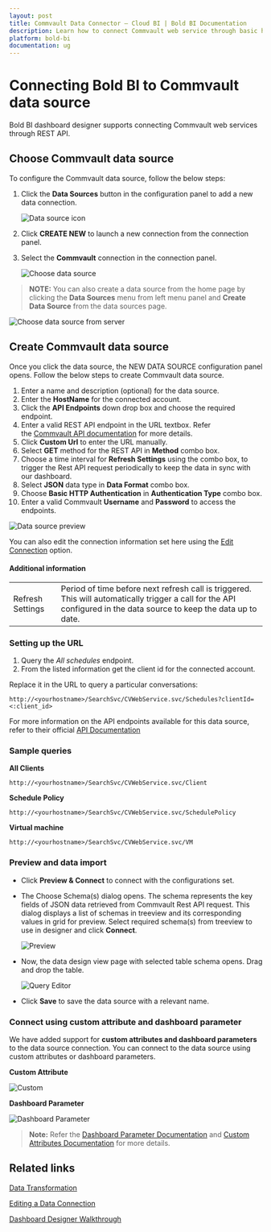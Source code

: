 ```yaml
---
layout: post
title: Commvault Data Connector – Cloud BI | Bold BI Documentation
description: Learn how to connect Commvault web service through basic http authentication with Bold BI Cloud and create data source.
platform: bold-bi
documentation: ug
---
```


# Connecting Bold BI to Commvault data source
Bold BI dashboard designer supports connecting Commvault web services through REST API. 

## Choose Commvault data source

To configure the Commvault data source, follow the below steps:

1. Click the **Data Sources** button in the configuration panel to add a new data connection.

   ![Data source icon](/static/assets/working-with-datasource/data-connectors/images/common/DataSourcesIcon.png)

2. Click **CREATE NEW** to launch a new connection from the connection panel.
3. Select the **Commvault** connection in the connection panel.

   ![Choose data source](/static/assets/working-with-datasource/data-connectors/images/commvault/ChooseDS.png)

> **NOTE:** You can also create a data source from the home page by clicking the **Data Sources** menu from left menu panel and **Create Data Source** from the data sources page.

   ![Choose data source from server](/static/assets/working-with-datasource/data-connectors/images/commvault/ChooseDS_Server.png)

## Create Commvault data source
Once you click the data source, the NEW DATA SOURCE configuration panel opens. Follow the below steps to create Commvault data source.
1. Enter a name and description (optional) for the data source.
2. Enter the **HostName** for the connected account.
3. Click the **API Endpoints** down drop box and choose the required endpoint.
4. Enter a valid REST API endpoint in the URL textbox. Refer the [Commvault API documentation](https://documentation.commvault.com/commvault/v11/article?p=45540.htm) for more details.
5. Click **Custom Url** to enter the URL manually.
6. Select **GET** method for the REST API in **Method** combo box.
7. Choose a time interval for **Refresh Settings** using the combo box, to trigger the Rest API request periodically to keep the data in sync with our dashboard.  
8. Select **JSON** data type in **Data Format** combo box.
9. Choose **Basic HTTP Authentication** in **Authentication Type** combo box.
10. Enter a valid Commvault **Username** and **Password** to access the endpoints.

![Data source preview](/static/assets/working-with-datasource/data-connectors/images/commvault/DataSourcesView.png)

You can also edit the connection information set here using the [Edit Connection](/working-with-data-sources/editing-a-data-connection/) option.

#### Additional information
<table width="600">
<tr>
<td>
Refresh Settings
</td>
<td>
Period of time before next refresh call is triggered. This will automatically trigger a call for the API configured in the data source to keep the data up to date.
</td>
</tr>
</table>

### Setting up the URL

1. Query the <i>All schedules</i> endpoint.
2. From the listed information get the client id for the connected account.

Replace it in the URL to query a particular conversations:

`http://<yourhostname>/SearchSvc/CVWebService.svc/Schedules?clientId=<:client_id>`

For more information on the API endpoints available for this data source, refer to their official [API Documentation](https://documentation.commvault.com/commvault/v11/article?p=45540.htm)

### Sample queries

**All Clients**

`http://<yourhostname>/SearchSvc/CVWebService.svc/Client`

**Schedule Policy**

`http://<yourhostname>/SearchSvc/CVWebService.svc/SchedulePolicy`

**Virtual machine**

`http://<yourhostname>/SearchSvc/CVWebService.svc/VM`


### Preview and data import
* Click **Preview & Connect** to connect with the configurations set.
* The Choose Schema(s) dialog opens. The schema represents the key fields of JSON data retrieved from Commvault Rest API request. This dialog displays a list of schemas in treeview and its corresponding values in grid for preview. Select required schema(s) from treeview to use in designer and click **Connect**.

   ![Preview](/static/assets/working-with-datasource/data-connectors/images/common/Preview.png)

* Now, the data design view page with selected table schema opens. Drag and drop the table.

   ![Query Editor](/static/assets/working-with-datasource/data-connectors/images/common/QueryEditor.png)

* Click **Save** to save the data source with a relevant name.

### Connect using custom attribute and dashboard parameter

We have added support for **custom attributes and dashboard parameters** to the data source connection. You can connect to the data source using custom attributes or dashboard parameters.

**Custom Attribute**

![Custom](/static/assets/working-with-datasource/data-connectors/images/commvault/Custom.png)

**Dashboard Parameter**

![Dashboard Parameter](/static/assets/working-with-datasource/data-connectors/images/commvault/Dashboardparameter.png)

>**Note:** Refer the [Dashboard Parameter Documentation](https://help.boldbi.com/working-with-data-sources/dashboard-parameter/) and [Custom Attributes Documentation](https://help.boldbi.com/working-with-data-sources/configuring-custom-attribute/) for more details.

## Related links
[Data Transformation](/working-with-data-sources/data-modeling/joining-table/)

[Editing a Data Connection](/working-with-data-sources/editing-a-data-connection/)   

[Dashboard Designer Walkthrough](/getting-started/creating-dashboard/)